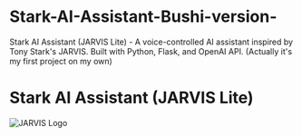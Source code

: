 # Stark-AI-Assistant-Bushi-version-
Stark AI Assistant (JARVIS Lite) - A voice-controlled AI assistant inspired by Tony Stark's JARVIS. Built with Python, Flask, and OpenAI API.  (Actually it's my first project on my own)
# Stark AI Assistant (JARVIS Lite)  

![JARVIS Logo]([https://pin.it/3zEqGJyzf](https://www.google.com/url?sa=i&url=https%3A%2F%2Fwww.pngegg.com%2Fen%2Fpng-nlpql&psig=AOvVaw2kmcjcjiVHeFfAwGsgSV4M&ust=1740159964465000&source=images&cd=vfe&opi=89978449&ved=0CBQQjRxqFwoTCMi_hJvn0osDFQAAAAAdAAAAABAE))  
